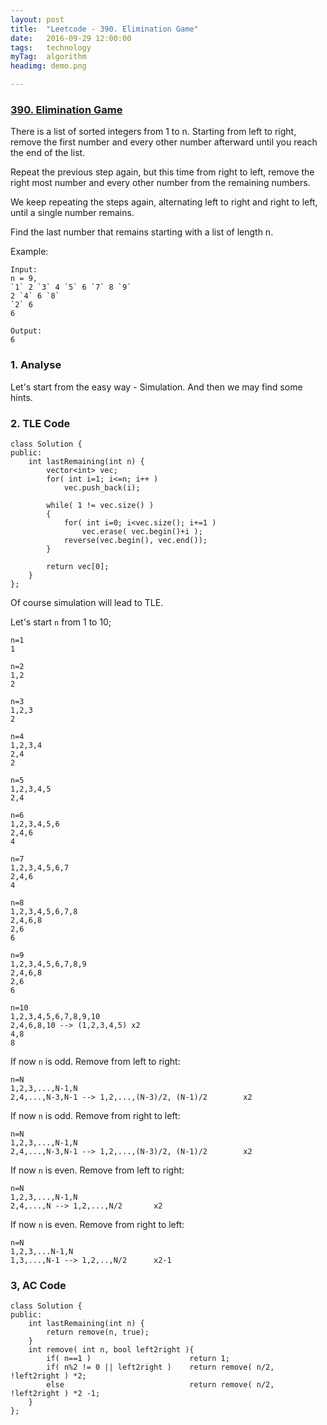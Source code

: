 ```yaml
---
layout: post
title:  "Leetcode - 390. Elimination Game"
date:   2016-09-29 12:00:00
tags:	technology
myTag:	algorithm
headimg: demo.png

---
```


### [390. Elimination Game](https://leetcode.com/problems/elimination-game/)

There is a list of sorted integers from 1 to n. Starting from left to right, remove the first number and every other number afterward until you reach the end of the list.

Repeat the previous step again, but this time from right to left, remove the right most number and every other number from the remaining numbers.

We keep repeating the steps again, alternating left to right and right to left, until a single number remains.

Find the last number that remains starting with a list of length n.

Example:

	Input:
	n = 9,
	`1` 2 `3` 4 `5` 6 `7` 8 `9`
	2 `4` 6 `8`
	`2` 6
	6
	
	Output:
	6

### 1. Analyse

Let's start from the easy way - Simulation. And then we may find some hints.

### 2. TLE Code

	class Solution {
	public:
		int lastRemaining(int n) {
			vector<int> vec;
			for( int i=1; i<=n; i++ )
				vec.push_back(i);

			while( 1 != vec.size() )
			{
				for( int i=0; i<vec.size(); i+=1 )
					vec.erase( vec.begin()+i );
				reverse(vec.begin(), vec.end());
			}

			return vec[0];
		}
	};

Of course simulation will lead to TLE. 

Let's start `n` from 1 to 10;

	n=1	
	1

	n=2
	1,2
	2

	n=3
	1,2,3
	2

	n=4
	1,2,3,4
	2,4
	2

	n=5
	1,2,3,4,5
	2,4

	n=6
	1,2,3,4,5,6
	2,4,6
	4

	n=7
	1,2,3,4,5,6,7
	2,4,6
	4

	n=8
	1,2,3,4,5,6,7,8
	2,4,6,8
	2,6
	6

	n=9
	1,2,3,4,5,6,7,8,9
	2,4,6,8	
	2,6
	6		

	n=10
	1,2,3,4,5,6,7,8,9,10
	2,4,6,8,10 --> (1,2,3,4,5) x2
	4,8
	8	

If now `n` is odd. Remove from left to right:

	n=N
	1,2,3,...,N-1,N
	2,4,...,N-3,N-1 --> 1,2,...,(N-3)/2, (N-1)/2		x2
	
If now `n` is odd. Remove from right to left:

	n=N
	1,2,3,...,N-1,N
	2,4,...,N-3,N-1	--> 1,2,...,(N-3)/2, (N-1)/2		x2

If now `n` is even. Remove from left to right:

	n=N
	1,2,3,...,N-1,N
	2,4,...,N --> 1,2,...,N/2		x2

If now `n` is even. Remove from right to left:

	n=N
	1,2,3,...N-1,N
	1,3,...,N-1 --> 1,2,..,N/2		x2-1

### 3, AC Code

	class Solution {
	public:
		int lastRemaining(int n) {
			return remove(n, true);
		}
		int remove( int n, bool left2right ){
			if( n==1 )						return 1;
			if( n%2 != 0 || left2right )	return remove( n/2, !left2right ) *2;
			else							return remove( n/2, !left2right ) *2 -1;
		}
	};

